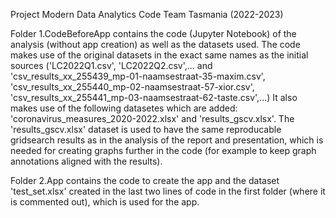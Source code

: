 Project Modern Data Analytics Code Team Tasmania (2022-2023)

Folder 1.CodeBeforeApp contains the code (Jupyter Notebook) of the analysis (without app creation) as well as the datasets used. 
The code makes use of the original datasets in the exact same names as the initial sources ('LC2022Q1.csv', 'LC2022Q2.csv',... and 'csv_results_xx_255439_mp-01-naamsestraat-35-maxim.csv', 'csv_results_xx_255440_mp-02-naamsestraat-57-xior.csv', 'csv_results_xx_255441_mp-03-naamsestraat-62-taste.csv',...)
It also makes use of the following datasetes which are added: 'coronavirus_measures_2020-2022.xlsx' and 'results_gscv.xlsx'.
The 'results_gscv.xlsx' dataset is used to have the same reproducable gridsearch results as in the analysis of the report and presentation, which is needed for creating graphs further in the code (for example to keep graph annotations aligned with the results).

Folder 2.App contains the code to create the app and the dataset 'test_set.xlsx' created in the last two lines of code in the first folder (where it is commented out), which is used for the app.
